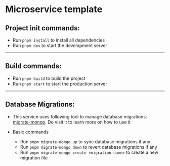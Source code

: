 # Microservice template

## Project init commands:

* Run `pnpm install` to install all dependencies
* Run `pnpm dev` to start the development server

---

## Build commands:

* Run `pnpm build` to build the project
* Run `pnpm start` to start the production server

---

## Database Migrations:

* This service uses following tool to manage database migrations: [migrate-mongo](https://www.npmjs.com/package/migrate-mongo). Do visit it to learn more on how to use it

* Basic commands
  * Run `pnpm migrate-mongo up` to sync database migrations if any
  * Run `pnpm migrate-mongo down` to revert database migrations if any
  * Run `pnpm migrate-mongo create <migration-name>` to create a new migration file
